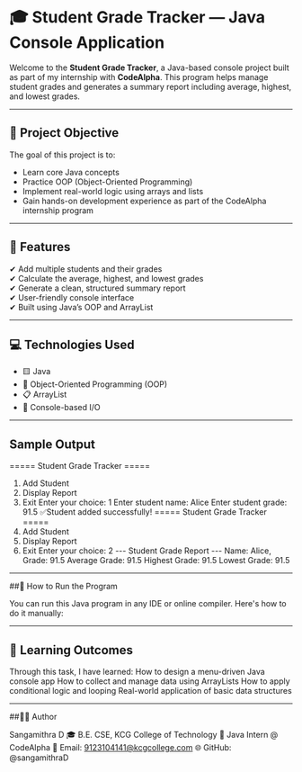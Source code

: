 # 🎓 Student Grade Tracker — Java Console Application

Welcome to the **Student Grade Tracker**, a Java-based console project built as part of my internship with **CodeAlpha**. This program helps manage student grades and generates a summary report including average, highest, and lowest grades.

---

## 📌 Project Objective

The goal of this project is to:
- Learn core Java concepts
- Practice OOP (Object-Oriented Programming)
- Implement real-world logic using arrays and lists
- Gain hands-on development experience as part of the CodeAlpha internship program

---

## 🚀 Features

✔ Add multiple students and their grades  
✔ Calculate the average, highest, and lowest grades  
✔ Generate a clean, structured summary report  
✔ User-friendly console interface  
✔ Built using Java’s OOP and ArrayList

---

## 💻 Technologies Used

- 🟨 Java
- 🧠 Object-Oriented Programming (OOP)
- 📋 ArrayList
- 🧾 Console-based I/O

---

## Sample Output

===== Student Grade Tracker =====
1. Add Student
2. Display Report
3. Exit Enter your choice: 1
Enter student name: Alice
Enter student grade: 91.5
✅Student added successfully!
===== Student Grade Tracker =====
1. Add Student
2. Display Report
3. Exit Enter your choice: 2
--- Student Grade Report ---
   Name: Alice, Grade: 91.5 Average Grade: 91.5 Highest Grade: 91.5 Lowest Grade: 91.5

---
   
##📁 How to Run the Program

You can run this Java program in any IDE or online compiler. Here's how to do it manually:

---

## 🧠 Learning Outcomes
Through this task, I have learned:
How to design a menu-driven Java console app
How to collect and manage data using ArrayLists
How to apply conditional logic and looping
Real-world application of basic data structures

---


##👩‍💻 Author

Sangamithra D
🎓 B.E. CSE, KCG College of Technology
💼 Java Intern @ CodeAlpha
📧 Email: 9123104141@kcgcollege.com
🌐 GitHub: @sangamithraD
